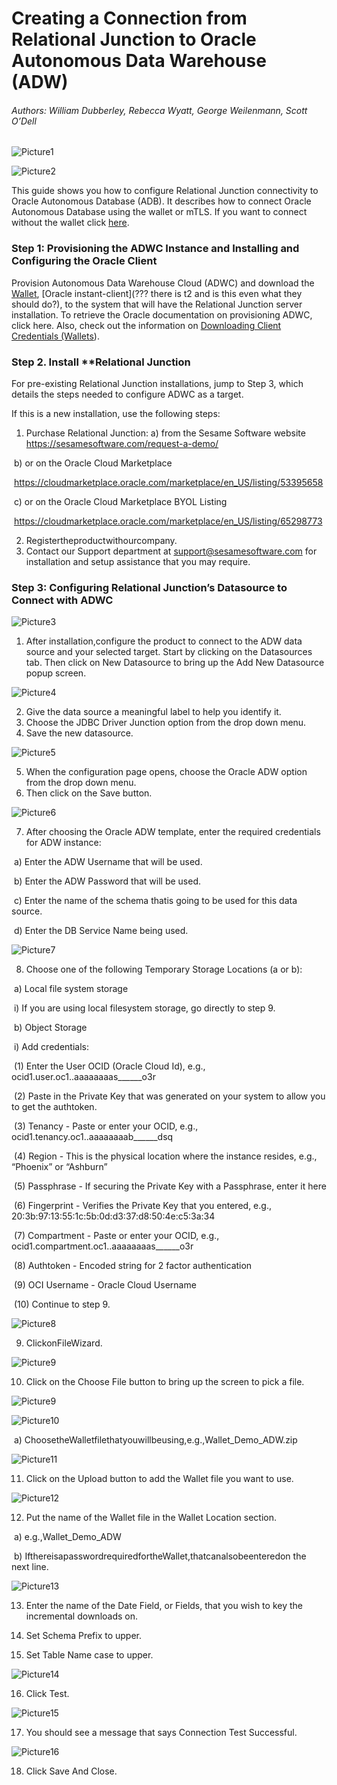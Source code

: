 # **Creating a Connection from Relational Junction to Oracle Autonomous Data Warehouse (ADW)**

###### Authors: William Dubberley, Rebecca Wyatt, George Weilenmann, Scott O’Dell

![Picture1](./images/RJpic1.png)

![Picture2](./images/RJpic2.png)

This guide shows you how to configure Relational Junction connectivity to Oracle Autonomous Database (ADB). It describes how to connect Oracle Autonomous Database using the wallet or mTLS.  If you want to connect without the wallet click [here](https://oracle-samples.github.io/adb-connectors/common/tls-no-wallet/workshops/freetier/).

### **Step 1: Provisioning the ADWC Instance and Installing and Configuring the Oracle Client**

Provision Autonomous Data Warehouse Cloud (ADWC) and download the [Wallet](../common/wallet/wallet.md), [Oracle instant-client](??? there is t2 and is this even what they should do?), to the system that will have the Relational Junction server installation. To retrieve the Oracle documentation on provisioning ADWC, click here. Also, check out the information on [Downloading Client Credentials (Wallets]()).



### **Step 2. Install** **Relational Junction

For pre-existing Relational Junction installations, jump to Step 3, which details the steps needed to configure ADWC as a target.

If this is a new installation, use the following steps:

1) Purchase Relational Junction:
    a) from the Sesame Software website https://sesamesoftware.com/request-a-demo/

​		b) or on the Oracle Cloud Marketplace

​			https://cloudmarketplace.oracle.com/marketplace/en_US/listing/53395658

​		c) or on the Oracle Cloud Marketplace BYOL Listing

​			https://cloudmarketplace.oracle.com/marketplace/en_US/listing/65298773

2) Registertheproductwithourcompany.
3) Contact our Support department at support@sesamesoftware.com  for installation and setup assistance that you may require.



### **Step 3: Configuring Relational Junction’s Datasource** **to Connect with ADWC**

![Picture3](./images/RJpic3.png)

1) After installation,configure the product to connect to the ADW data source and your selected target. Start by clicking on the Datasources tab. Then click on New Datasource to bring up the Add New Datasource popup screen.

![Picture4](./images/RJpic4.png)

2. Give the data source a meaningful label to help you identify it.
3. Choose the JDBC Driver Junction option from the drop down menu.
4. Save the new datasource.

![Picture5](./images/RJpic5.png)

5. When the configuration page opens, choose the Oracle ADW option from the drop down menu.
6. Then click on the Save button.

![Picture6](./images/RJpic6.png)

7. After choosing the Oracle ADW template, enter the required credentials for ADW instance:

​		a) Enter the ADW Username that will be used. 

​		b) Enter the ADW Password that will be used.

​        c) Enter the name of the schema thatis going to be used for this data source. 

​		d) Enter the DB Service Name being used.

![Picture7](./images/RJpic7.png)

8) Choose one of the following Temporary Storage Locations (a or b): 

​		a) Local file system storage 

​				i) If you are using local filesystem storage, go directly to step 9. 

​		b) Object Storage 

​				i) Add credentials: 

​						(1) Enter the User OCID (Oracle Cloud Id), e.g., ocid1.user.oc1..aaaaaaaas______o3r 

​						(2)  Paste in the Private Key that was generated on your system to allow you to get the 							   authtoken. 

​						(3)  Tenancy - Paste or enter your OCID, e.g., ocid1.tenancy.oc1..aaaaaaaab______dsq 

​						(4)  Region - This is the physical location where the instance resides, e.g., “Phoenix” or “Ashburn” 

​						(5)  Passphrase - If securing the Private Key with a Passphrase, enter it here 

​						(6)  Fingerprint - Verifies the Private Key that you entered, e.g., 20:3b:97:13:55:1c:5b:0d:d3:37:d8:50:4e:c5:3a:34 

​						(7)  Compartment - Paste or enter your OCID, e.g., ocid1.compartment.oc1..aaaaaaaas______o3r 

​						(8)  Authtoken - Encoded string for 2 factor authentication 

​						(9)  OCI Username - Oracle Cloud Username

​						(10) Continue to step 9. 

![Picture8](./images/RJpic8.png)

9) ClickonFileWizard.

![Picture9](./images/RJpic9.png)

10) Click on the Choose File button to bring up the screen to pick a file.

![Picture9](./images/RJpic9.png)

![Picture10](./images/RJpic10.png)

​			a) ChoosetheWalletfilethatyouwillbeusing,e.g.,Wallet_Demo_ADW.zip

![Picture11](./images/RJpic11.png)

11) Click on the Upload button to add the Wallet file you want to use.

![Picture12](./images/RJpic12.png)

12) Put the name of the Wallet file in the Wallet Location section.

​		a) e.g.,Wallet_Demo_ADW

​		b) IfthereisapasswordrequiredfortheWallet,thatcanalsobeenteredon the next line.

![Picture13](./images/RJpic13.png)

13) Enter the name of the Date Field, or Fields, that you wish to key the incremental downloads on.

14) Set Schema Prefix to upper. 
15) Set Table Name case to upper.

![Picture14](./images/RJpic14.png)

16) Click Test.

![Picture15](./images/RJpic15.png)

17) You should see a message that says Connection Test Successful.

![Picture16](./images/RJpic16.png)

18) Click Save And Close.